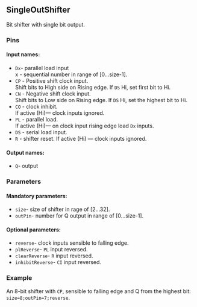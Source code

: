 ## SingleOutShifter

Bit shifter with single bit output.

### Pins

#### Input names:

- `Dx`- parallel load input  
  x - sequential number in range of [0…size-1].
- `CP` - Positive shift clock input.  
  Shift bits to High side on Rising edge. If `DS` Hi, set first bit to Hi.
- `CN` - Negative shift clock input.   
  Shift bits to Low side on Rising edge. If `DS` Hi, set the highest bit to Hi.
- `CO` - clock inhibit.  
  If active (Hi)— clock inputs ignored.
- `PL` - parallel load.  
  If active (Hi)— on clock input rising edge load `Dx` inputs.
- `DS` - serial load input.
- `R` - shifter reset.
  If active (Hi) — clock inputs ignored.

#### Output names:

- `Q`- output

### Parameters

#### Mandatory parameters:

- `size`- size of shifter in rage of [2…32].
- `outPin`- number for Q output in range of [0…size-1].

#### Optional parameters:

- `reverse`- clock inputs sensible to falling edge.
- `plReverse`- `PL` input reversed.
- `clearReverse`- `R` input reversed.
- `inhibitReverse`- `CI` input reversed.

### Example

An 8-bit shifter with `CP`, sensible to falling edge and Q from the highest bit:  
`size=8;outPin=7;reverse`.

